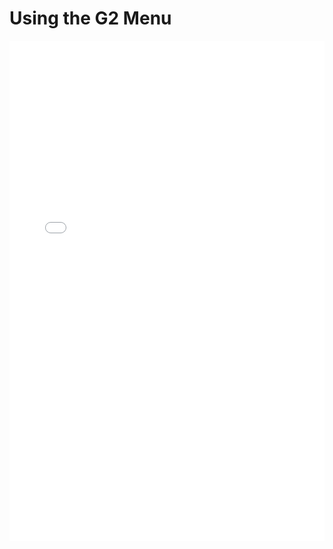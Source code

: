 #    Using the G2 Menu

<embed src="/tutorials/pdfs/using-the-g2-menu.pdf" width="100%" height="800px" type="application/pdf">







